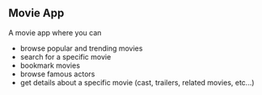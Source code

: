 ## Movie App

A movie app where you can
- browse popular and trending movies
- search for a specific movie
- bookmark movies
- browse famous actors
- get details about a specific movie (cast, trailers, related movies, etc...)

